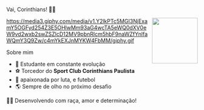  Vai, Corinthians! 🖤🤍

<img align="right" src="https://lncimg.lance.com.br/cdn-cgi/image/width=1920,height=undefined,quality=75/uploads/2023/01/18/63c8b02655bb7.jpeg" width="120"/>

https://media3.giphy.com/media/v1.Y2lkPTc5MGI3NjExamY5OGFyd254Z3E5OHlwMm93aG4wcTA5eWQ0dXV0eW9vd2wxb2swZSZlcD12MV9pbnRlcm5hbF9naWZfYnlfaWQmY3Q9Zw/c4mYkEXJnMYKW4FbMM/giphy.gif



 Sobre mim
- 🧠 Estudante em constante evolução  
- ⚽ Torcedor do **Sport Club Corinthians Paulista**  
- 🔧 apaixonada por luta, e futebol  
- 🌎 Sempre de olho no próximo desafio

🏳️‍🌈 Desenvolvendo com raça, amor e determinação!
